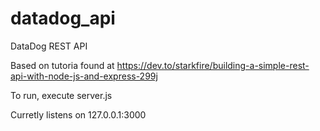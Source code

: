 # datadog_api
DataDog REST API

Based on tutoria found at https://dev.to/starkfire/building-a-simple-rest-api-with-node-js-and-express-299j

To run, execute server.js

Curretly listens on 127.0.0.1:3000